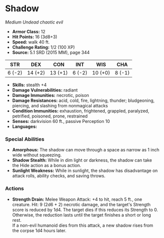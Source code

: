 # Shadow

*Medium* *Undead* *chaotic evil*

- **Armor Class:** 12
- **Hit Points:** 16 (3d8+3)
- **Speed:** walk 40 ft.
- **Challenge Rating:** 1/2 (100 XP)
- **Source:** 5.1 SRD (2015 MM), page 344

| STR | DEX | CON | INT | WIS | CHA |
| --- | --- | --- | --- | --- | --- |
| 6 (-2) | 14 (+2) | 13 (+1) | 6 (-2) | 10 (+0) | 8 (-1) |

- **Skills:** stealth +4
- **Damage Vulnerabilities:** radiant
- **Damage Immunities:** necrotic, poison
- **Damage Resistances:** acid, cold, fire, lightning, thunder; bludgeoning, piercing, and slashing from nonmagical attacks
- **Condition Immunities:** exhaustion, frightened, grappled, paralyzed, petrified, poisoned, prone, restrained
- **Senses:** darkvision 60 ft., passive Perception 10
- **Languages:** 

### Special Abilities

- **Amorphous:** The shadow can move through a space as narrow as 1 inch wide without squeezing.
- **Shadow Stealth:** While in dim light or darkness, the shadow can take the Hide action as a bonus action.
- **Sunlight Weakness:** While in sunlight, the shadow has disadvantage on attack rolls, ability checks, and saving throws.

### Actions

- **Strength Drain:** Melee Weapon Attack: +4 to hit, reach 5 ft., one creature. Hit: 9 (2d6 + 2) necrotic damage, and the target's Strength score is reduced by 1d4. The target dies if this reduces its Strength to 0. Otherwise, the reduction lasts until the target finishes a short or long rest.<br>If a non-evil humanoid dies from this attack, a new shadow rises from the corpse 1d4 hours later.


